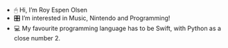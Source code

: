 - 🖱 Hi, I’m Roy Espen Olsen
- 🎛 I’m interested in Music, Nintendo and Programming!
- 💻 My favourite programming language has to be Swift, with Python as a close number 2.

<!---
reo303halo/reo303halo is a ✨ special ✨ repository because its `README.md` (this file) appears on your GitHub profile.
You can click the Preview link to take a look at your changes.
--->
